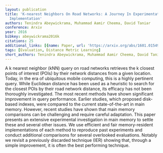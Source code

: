 ```yaml
---
layout: publication
title: 'K-nearest Neighbors On Road Networks: A Journey In Experimentation And In-memory
  Implementation'
authors: Tenindra Abeywickrama, Muhammad Aamir Cheema, David Taniar
conference: Arxiv
year: 2016
bibkey: abeywickrama2016k
citations: 25
additional_links: [{name: Paper, url: 'https://arxiv.org/abs/1601.01549'}]
tags: [Evaluation, Distance Metric Learning]
short_authors: Tenindra Abeywickrama, Muhammad Aamir Cheema, David Taniar
---
```

A k nearest neighbor (kNN) query on road networks retrieves the k closest
points of interest (POIs) by their network distances from a given location.
Today, in the era of ubiquitous mobile computing, this is a highly pertinent
query. While Euclidean distance has been used as a heuristic to search for the
closest POIs by their road network distance, its efficacy has not been
thoroughly investigated. The most recent methods have shown significant
improvement in query performance. Earlier studies, which proposed disk-based
indexes, were compared to the current state-of-the-art in main memory. However,
recent studies have shown that main memory comparisons can be challenging and
require careful adaptation. This paper presents an extensive experimental
investigation in main memory to settle these and several other issues. We use
efficient and fair memory-resident implementations of each method to reproduce
past experiments and conduct additional comparisons for several overlooked
evaluations. Notably we revisit a previously discarded technique (IER) showing
that, through a simple improvement, it is often the best performing technique.
